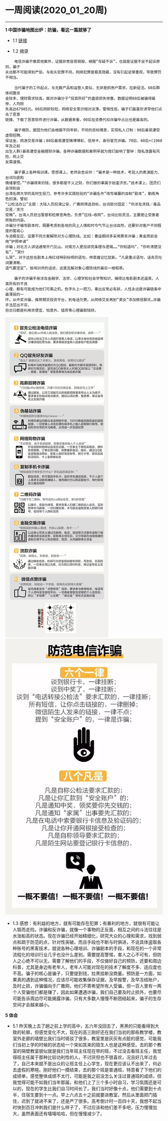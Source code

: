 # 一周阅读(2020_01_20周)

---

**1 中国诈骗地图出炉：防骗，看这一篇就够了**

- 1.1 [链接](https://mp.weixin.qq.com/s/Bu1lXOGBbVqTXCkVIysebg)

- 1.2 摘录
~~~
    电信诈骗不像其他案件，证据非常容易销毁，根据“存疑不诉”，也就是证据不足不起诉原则，骗子  
永远都不可能得到严惩。与街头犯罪不同，网络犯罪是极其隐蔽，没有引起足够重视，导致罪罚不相当。  

    当代骗子的工作起点，与无数产品和运营人类似，无非是抓用户需求，拉新促活。60后群体闲置资  
金较多、理财需求较高，面对诈骗分子“投其所好”的蛊惑损失惨重。数据证明60后被骗得最惨，人均损  
失高达67985元。00后网龄较短，网络安全意识相对淡薄，警惕性低，骗子们最喜欢诱导他们点击了恶意  
链接、下载了恶意软件进行诈骗，从数据来看，00后在资费代扣诈骗中占比也是最高的。  

    骗子难防，是因为他们会根据不同年龄，不同的目标情景，实现私人订制：90后最易遭受虚假招聘、  
保证金、网游交易诈骗；80后最易遭受赌博博彩、信用卡、身份冒充诈骗。70后、60后+(1960年及之前  
出生人群)最易遭受金融理财诈骗。各种诈骗数据和案例早就为我们敲响了警钟：隐私泄露有风险，网上交  
友需谨慎。  

    骗子要上各种培训课。思想课上，老师会告诉你：“骗术是一种技术，考验人的表演能力、台词功底和  
情绪掌控。”“诈骗得来的钱，很多都是不义之财，你们做的事属于劫富济贫。”技术课上，团员们会领到由  
台湾名牌大学的高材生捉刀、参考许多实践检验的“诈骗名作”改写编纂的自制“剧本”，勤练角色扮演。譬如  
“公检法办公”主题：大陆人员扮演公安，广撒网筛选目标，台词部分固定：“你涉及洗钱／毒品交易／贪污  
受贿”。台湾人员担当警督和检察官角色，负责“拉线—收网”，台词比较灵活，主要是让受害者转账的内容。  
诈骗分子编写剧本时，既要考虑到各地的风土人情和时令气节让台词自然，还要针对客户不同程度的警戒心  
与消极反应，设置不同方案解除对方心理防线。比如：春运期间多采用票务诈骗；黄金周前会用“护照申请”  
诈骗；对北方人讲话通常开门见山，对南方人更加讲究条理与逻辑……“你知道吗”，“你听清楚没有”，“哭什  
么哭”，对于这些在剧本上用红线特别标明的语句，林景雄记忆犹新。“凡是重点语句，话务员吐词要清晰、  
语气要坚定”。按培训师的话说，这是瓦解对象心理防线的最后一根稻草。  

    骗子的诈骗手册涉及金融学、法学、心理学和社会学等知识，编得比电影剧本还逼真，人类所有的不良  
心理，都有可能成为他们可乘之机。色字头上一把刀，事出反常必有妖，人性永远是诈骗链条中最薄弱的一  
环。从中奖诈骗，推荐期货投资平台，到电话欠费，从网络交友再到“美女”添加微信聊天…诈骗手法层出不穷，  
但总归都是利用贪便宜、怕意外、猎奇等心理骗取钱财。  

~~~
![最常见的10种电信诈骗套路](https://github.com/WuJialei/weekly-reading/blob/master/picture/20200120/1.jpg)
![防范电信诈骗的‘六个一律’和‘八个凡是’](https://github.com/WuJialei/weekly-reading/blob/master/picture/20200120/2.jpg)

- 1.3 感想：有利益的地方，就有可能存在犯罪；有暴利的地方，就很有可能让人铤而走险。诈骗和反诈骗，就像一个事物的正反面，相互之间的斗法往往是水涨船高的状态。现在诈骗已经开始精细化，研究大众的心理和需求，找到弱点和疏于防范的点，针对性突破。而且手段也不断与时俱进，不说具体盗取各种账号的黑客技术，就说各种心理培训、诈骗剧本的手段，和现在的一个非常流程化的培训行业几乎也没什么差别。需要提高警惕，害人之心不可有，但防人之心绝不可以无，需要了解他们的手段，不仅做好自己的预防，还要和周边科普，尤其是身边有老年人，老年人可能对现在的技术了解度不多、适应度也不高。骗子的核心是骗子，只要提到钱，拉黑挂断没商量。预防是一方面，如果真的遇到这种情况，应该尽可能收集保存证据，及早报警，及早冻结账户，及时止损，诈骗偏向于广撒网，他们不寄希望所有人受骗，但一百人里有一两个人受骗他们都是赚了，因此如果遭遇诈骗，我们自己要及时止损外，也要尽可能告诉周边尽可能揭露诈骗，只有大多数人慢慢不断团结起来，骗子的生存空间才会越来越小。



**5 体会**

- 5.1 昨天晚上去了趟之前上学的高中，五六年没回去了，黑黑的只能看得到大致的轮廓，但感觉变化不大，现在的高三刚好还在我们当初的那栋教学楼，教室外走廊的墙壁比我们当时斑驳了很多，教室里是灰灰有点脏的感觉，可能我们当初上学的时候的状态给一个突如其来的陌生人也是这种感受。去的那个教室的隔壁教室貌似就是我们当年班主任现在带的班，不过没去看班主任，我觉得班主任属于那种比较功利性的人，不讨厌但也不很喜欢，况且好几年过去了，自己本来就不是出众的让班主任上心学生，现在更应该认不出来了，何必去虚假的寒暄。刚好他们一模结束，去的那个班是普通班，特意看了下他们的成绩单，感觉整体成绩不太行，可能是我之前没怎么关注过普通班的成绩，但我觉得可能不如我们当年那届，和他们上了三个多小时自习，学习氛围还是可以的，现在的学生比我们自习时间长了，我们当时好像十点，他们需要到十点半，住宿生要到十一点。早上六点五十之前就要进教室，然后从里面把门插住，迟到了就进不来了，还是严了很多。高考倒计时一百四十天，我想不起当时快到百日冲刺我们是什么样子了，不过应该和他们差不多吧，压力慢慢加大，虽然表面还有嘻嘻哈哈，但在慢慢减少了。


